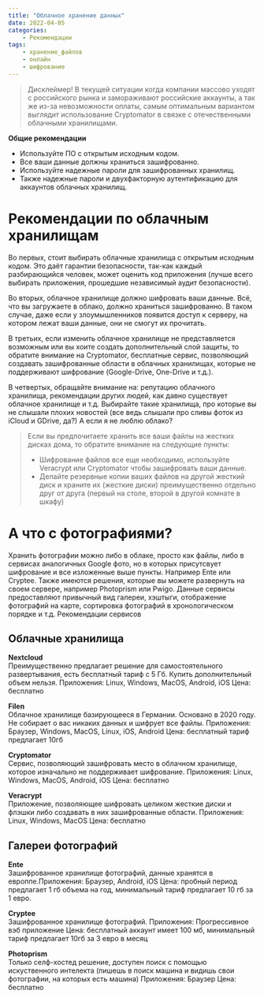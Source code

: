 ```yaml
---
title: "Облачное хранение данных"
date: 2022-04-05
categories:
    - Рекомендации
tags:
    - хранение_файлов
    - онлайн
    - шифрование
---
```


>Дисклеймер!
В текущей ситуации когда компании массово уходят с российского рынка и замораживают российские аккаунты, а так же из-за невозможности оплаты, самым оптимальным вариантом выглядит использование Cryptomator в связке с отечественными облачными хранилищами.

**Общие рекомендации**
- Используйте ПО с открытым исходным кодом.
- Все ваши данные должны храниться зашифрованно.
- Используйте надежные пароли для зашифрованных хранилищ.
- Также надежные пароли и двухфакторную аутентификацию для аккаунтов облачных хранилищ.

# Рекомендации по облачным хранилищам

Во первых, стоит выбирать облачные хранилища с открытым исходным кодом. Это даёт гарантии безопасности, так-как каждый разбирающийся человек, может оценить код приложения (лучше всего выбирать приложения, прошедшие независимый аудит безопасности).

Во вторых, облачное хранилище должно шифровать ваши данные. Всё, что вы загружаете в облако, должно храниться зашифрованно. В таком случае, даже если у злоумышленников появится доступ к серверу, на котором лежат ваши данные, они не смогут их прочитать.

В третьих, если изменить облачное хранилище не представляется возможным или вы хоите создать дополнительный слой защиты, то обратите внимание на Cryptomator, бесплатные сервис, позволяющий создавать зашифрованные области в облачных хранилищах, которые не поддерживают шифрование (Google-Drive, One-Drive и т.д.).

В четвертых, обращайте внимание на: репутацию облачного хранилища, рекомендации других людей, как давно существует облачное хранилище и т.д. Выбирайте такие хранилища, про которые вы не слышали плохих новостей (все ведь слышали про сливы фоток из iCloud и GDrive, да?)
А если я не люблю облако?

> Если вы предпочитаете хранить все ваши файлы на жестких дисках дома, то обратите внимание на следующие пункты:
> 
> - Шифрование файлов все еще необходимо, используйте Veracrypt или  Cryptomator чтобы зашифровать ваши данные.
> - Делайте резервные копии ваших файлов на другой жесткий диск и храните их (жесткие диски) преимущественно отдельно друг от друга (первый на столе, второй в другой комнате в шкафу)

# А что с фотографиями?

Хранить фотографии можно либо в облаке, просто как файлы, либо в сервисах аналогичных Google фото, но в которых присутсвует шифрование и все изложенные выше пункты. Например Ente или Cryptee. Также имеются решения, которые вы можете развернуть на своем сервере, например Photoprism или Pwigo. Данные сервисы предоставляют привычный вид галереи, хэштыги, отображение фотографий на карте, сортировка фотографий в хронологическом порядке и т.д.
Рекомендации сервисов
## Облачные хранилища

**Nextcloud**  
Преимущественно предлагает решение для самостоятельного развертывания, есть бесплатный тариф с 5 Гб. Купить дополнительный объем нельзя.
Приложения: Linux, Windows, MacOS, Android, iOS
Цена: бесплатно

**Filen**  
Облачное хранилище базирующееся в Германии. Основано в 2020 году. Не собирает о вас никаких данных и шифрует все файлы. 
Приложения: Браузер, Windows, MacOS, Linux, iOS, Android
Цена: бесплатный тариф предлагает 10гб

**Cryptomator**  
Сервис, позволяющий зашифровать место в облачном хранилище, которое изначально не поддерживает шифрование.
Приложения: Linux, Windows, MacOS, Android, iOS
Цена: бесплатно

**Veracrypt**  
Приложение, позволяющее шифровать целиком жесткие диски и флэшки либо создавать в них зашифрованные области.
Приложения: Linux, Windows, MacOS
Цена: бесплатно

## Галереи фотографий

**Ente**  
Зашифрованное хранилище фотографий, данные хранятся в европпе.Приложения: Браузер, Android, iOS
Цена: пробный период предлагает 1 гб объема на год, минимальный тариф предлагает 10 гб за 1 евро.

**Cryptee**  
Зашифрованное хранилище фотографий.
Приложения: Прогрессивное вэб приложение
Цена: бесплатный аккаунт имеет 100 мб, минимальный тариф предлагает 10гб за 3 евро в месяц

**Photoprism**  
Только селф-хостед решение, доступен поиск с помощью искуственного интелекта (пишешь в поиск машина и видишь свои фотографии, на которых есть машина)
Приложения: Браузер
Цена: бесплатно
